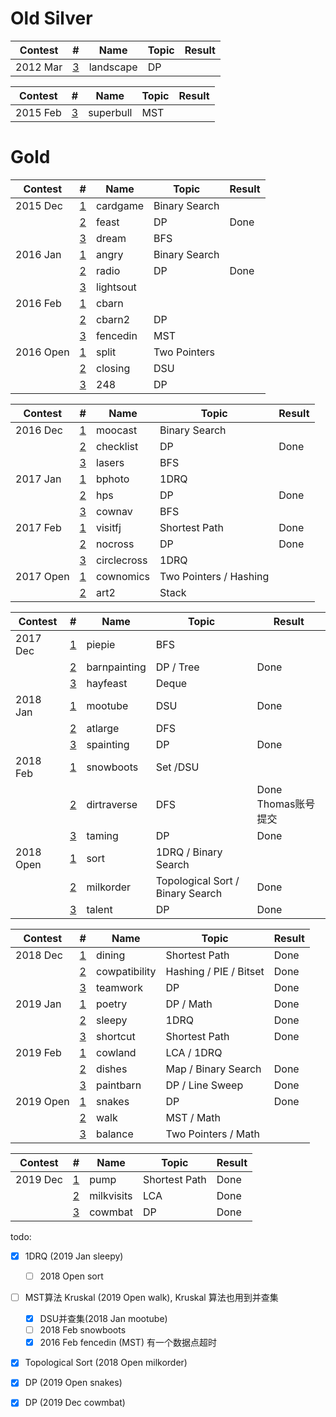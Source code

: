 # Old Silver

| Contest   | #                                                              | Name          | Topic                            | Result |
| --------- | -------------------------------------------------------------- | ------------- | -------------------------------- | ------ |
| 2012 Mar  | [3](http://www.usaco.org/index.php?page=viewproblem2&cpid=126) | landscape     | DP                               |    |

| Contest   | #                                                              | Name          | Topic                            | Result |
| --------- | -------------------------------------------------------------- | ------------- | -------------------------------- | ------ |
| 2015 Feb  | [3](http://www.usaco.org/index.php?page=viewproblem2&cpid=531) | superbull     | MST                              |    |

# Gold

| Contest   | #                                                              | Name          | Topic                            | Result |
| --------- | -------------------------------------------------------------- | ------------- | -------------------------------- | ------ |
| 2015 Dec  | [1](http://www.usaco.org/index.php?page=viewproblem2&cpid=573) | cardgame      | Binary Search                    |    |
|           | [2](http://www.usaco.org/index.php?page=viewproblem2&cpid=574) | feast         | DP                               |Done    |
|           | [3](http://www.usaco.org/index.php?page=viewproblem2&cpid=575) | dream         | BFS                              |    |
| 2016 Jan  | [1](http://www.usaco.org/index.php?page=viewproblem2&cpid=597) | angry         | Binary Search                    |    |
|           | [2](http://www.usaco.org/index.php?page=viewproblem2&cpid=598) | radio         | DP                               |Done    |
|           | [3](http://www.usaco.org/index.php?page=viewproblem2&cpid=599) | lightsout     |                                  |    |
| 2016 Feb  | [1](http://www.usaco.org/index.php?page=viewproblem2&cpid=621) | cbarn         |                                  |    |
|           | [2](http://www.usaco.org/index.php?page=viewproblem2&cpid=622) | cbarn2        | DP                               |    |
|           | [3](http://www.usaco.org/index.php?page=viewproblem2&cpid=623) | fencedin      | MST                              |    |
| 2016 Open | [1](http://www.usaco.org/index.php?page=viewproblem2&cpid=645) | split         | Two Pointers                     |    |
|           | [2](http://www.usaco.org/index.php?page=viewproblem2&cpid=646) | closing       | DSU                              |    |
|           | [3](http://www.usaco.org/index.php?page=viewproblem2&cpid=647) | 248           | DP                               |    |

| Contest   | #                                                              | Name          | Topic                            | Result |
| --------- | -------------------------------------------------------------- | ------------- | -------------------------------- | ------ |
| 2016 Dec  | [1](http://www.usaco.org/index.php?page=viewproblem2&cpid=669) | moocast       | Binary Search                    |    |
|           | [2](http://www.usaco.org/index.php?page=viewproblem2&cpid=670) | checklist     | DP                               |Done    |
|           | [3](http://www.usaco.org/index.php?page=viewproblem2&cpid=671) | lasers        | BFS                              |    |
| 2017 Jan  | [1](http://www.usaco.org/index.php?page=viewproblem2&cpid=693) | bphoto        | 1DRQ                             |    |
|           | [2](http://www.usaco.org/index.php?page=viewproblem2&cpid=694) | hps           | DP                               |Done    |
|           | [3](http://www.usaco.org/index.php?page=viewproblem2&cpid=695) | cownav        | BFS                              |    |
| 2017 Feb  | [1](http://www.usaco.org/index.php?page=viewproblem2&cpid=717) | visitfj       | Shortest Path                    |Done    |
|           | [2](http://www.usaco.org/index.php?page=viewproblem2&cpid=718) | nocross       | DP                               |Done    |
|           | [3](http://www.usaco.org/index.php?page=viewproblem2&cpid=719) | circlecross   | 1DRQ                             |    |
| 2017 Open | [1](http://www.usaco.org/index.php?page=viewproblem2&cpid=741) | cownomics     | Two Pointers / Hashing           |    |
|           | [2](http://www.usaco.org/index.php?page=viewproblem2&cpid=743) | art2          | Stack                            |    |

| Contest   | #                                                              | Name          | Topic                            | Result |
| --------- | -------------------------------------------------------------- | ------------- | -------------------------------- | ------ |
| 2017 Dec  | [1](http://www.usaco.org/index.php?page=viewproblem2&cpid=765) | piepie        | BFS                              |    |
|           | [2](http://www.usaco.org/index.php?page=viewproblem2&cpid=766) | barnpainting  | DP / Tree                        |Done    |
|           | [3](http://www.usaco.org/index.php?page=viewproblem2&cpid=767) | hayfeast      | Deque                            |    |
| 2018 Jan  | [1](http://www.usaco.org/index.php?page=viewproblem2&cpid=789) | mootube       | DSU                              |Done    |
|           | [2](http://www.usaco.org/index.php?page=viewproblem2&cpid=790) | atlarge       | DFS                              |    |
|           | [3](http://www.usaco.org/index.php?page=viewproblem2&cpid=791) | spainting     | DP                               |Done    |
| 2018 Feb  | [1](http://www.usaco.org/index.php?page=viewproblem&cpid=801)  | snowboots     | Set /DSU                              |    |
|           | [2](http://www.usaco.org/index.php?page=viewproblem&cpid=802)  | dirtraverse   | DFS                              |Done Thomas账号提交    |
|           | [3](http://www.usaco.org/index.php?page=viewproblem2&cpid=815) | taming        | DP                               |Done    |
| 2018 Open | [1](http://www.usaco.org/index.php?page=viewproblem2&cpid=837) | sort          | 1DRQ / Binary Search             |    |
|           | [2](http://www.usaco.org/index.php?page=viewproblem2&cpid=838) | milkorder     | Topological Sort / Binary Search |Done    |
|           | [3](http://www.usaco.org/index.php?page=viewproblem2&cpid=839) | talent        | DP                               |Done    |

| Contest   | #                                                              | Name          | Topic                            | Result |
| --------- | -------------------------------------------------------------- | ------------- | -------------------------------- | ------ |
| 2018 Dec  | [1](http://www.usaco.org/index.php?page=viewproblem2&cpid=861) | dining        | Shortest Path                    |Done    |
|           | [2](http://www.usaco.org/index.php?page=viewproblem2&cpid=862) | cowpatibility | Hashing / PIE / Bitset           |Done    |
|           | [3](http://www.usaco.org/index.php?page=viewproblem2&cpid=863) | teamwork      | DP                               |Done    |
| 2019 Jan  | [1](http://www.usaco.org/index.php?page=viewproblem2&cpid=897) | poetry        | DP / Math                        |Done    |
|           | [2](http://www.usaco.org/index.php?page=viewproblem2&cpid=898) | sleepy        | 1DRQ                             |Done        |
|           | [3](http://www.usaco.org/index.php?page=viewproblem2&cpid=899) | shortcut      | Shortest Path                    |Done    |
| 2019 Feb  | [1](http://www.usaco.org/index.php?page=viewproblem2&cpid=921) | cowland       | LCA / 1DRQ                       |    |
|           | [2](http://www.usaco.org/index.php?page=viewproblem2&cpid=922) | dishes        | Map / Binary Search              |Done    |
|           | [3](http://www.usaco.org/index.php?page=viewproblem2&cpid=923) | paintbarn     | DP / Line Sweep                  |Done    |
| 2019 Open | [1](http://www.usaco.org/index.php?page=viewproblem2&cpid=945) | snakes        | DP                               |Done    |
|           | [2](http://www.usaco.org/index.php?page=viewproblem2&cpid=946) | walk          | MST / Math                       |    |
|           | [3](http://www.usaco.org/index.php?page=viewproblem2&cpid=947) | balance       | Two Pointers / Math              |    |

| Contest   | #                                                              | Name          | Topic                            | Result |
| --------- | -------------------------------------------------------------- | ------------- | -------------------------------- | ------ |
| 2019 Dec  | [1](http://www.usaco.org/index.php?page=viewproblem2&cpid=969) | pump          | Shortest Path                    |Done    |
|           | [2](http://www.usaco.org/index.php?page=viewproblem2&cpid=970) | milkvisits    | LCA                              |Done        |
|           | [3](http://www.usaco.org/index.php?page=viewproblem2&cpid=971) | cowmbat       | DP                               |Done    |

todo:
- [x] 1DRQ  (2019 Jan sleepy) 
    - [ ] 2018 Open sort
- [ ] MST算法 Kruskal (2019 Open walk), Kruskal 算法也用到并查集
    - [x] DSU并查集(2018 Jan mootube)
    - [ ] 2018 Feb snowboots
    - [x] 2016 Feb fencedin (MST) 有一个数据点超时
- [x] Topological Sort (2018 Open milkorder)
- [x] DP (2019 Open snakes)
- [x] DP (2019 Dec cowmbat)

